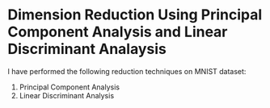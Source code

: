 # Dimension Reduction Using Principal Component Analysis and Linear Discriminant Analaysis

I have performed the following reduction techniques on MNIST dataset:
1. Principal Component Analysis
2. Linear Discriminant Analysis
